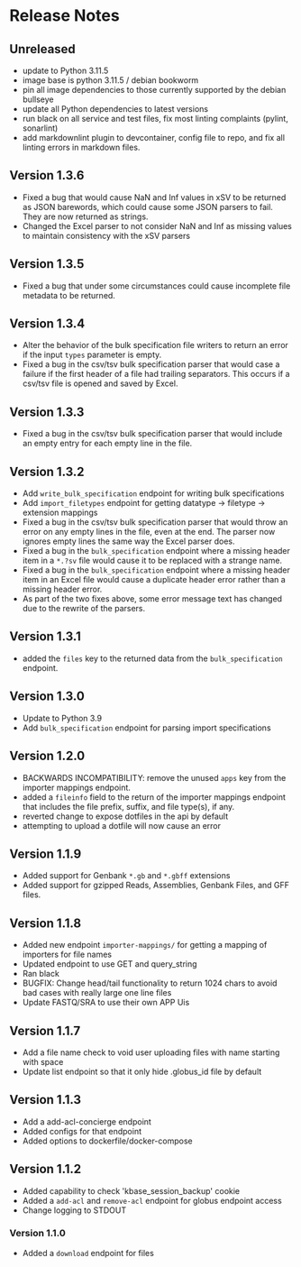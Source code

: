 # Release Notes

## Unreleased

- update to Python 3.11.5
- image base is python 3.11.5 / debian bookworm
- pin all image dependencies to those currently supported by the debian bullseye
- update all Python dependencies to latest versions
- run black on all service and test files, fix most linting complaints (pylint,
  sonarlint)
- add markdownlint plugin to devcontainer, config file to repo, and fix all linting
  errors in markdown files.

## Version 1.3.6

- Fixed a bug that would cause NaN and Inf values in xSV to be returned as JSON
  barewords, which could cause some JSON parsers to fail. They are now returned as
  strings.
- Changed the Excel parser to not consider NaN and Inf as missing values to maintain
  consistency with the xSV parsers

## Version 1.3.5

- Fixed a bug that under some circumstances could cause incomplete file metadata to be returned.

## Version 1.3.4

- Alter the behavior of the bulk specification file writers to return an error if the
  input `types` parameter is empty.
- Fixed a bug in the csv/tsv bulk specification parser that would case a failure if the
  first header of a file had trailing separators. This occurs if a csv/tsv file is
  opened and saved by Excel.

## Version 1.3.3

- Fixed a bug in the csv/tsv bulk specification parser that would include an empty entry
  for each empty line in the file.

## Version 1.3.2

- Add `write_bulk_specification` endpoint for writing bulk specifications
- Add `import_filetypes` endpoint for getting datatype -> filetype -> extension mappings
- Fixed a bug in the csv/tsv bulk specification parser that would throw an error on any
  empty lines in the file, even at the end. The parser now ignores empty lines the same
  way the Excel parser does.
- Fixed a bug in the `bulk_specification` endpoint where a missing header item in a
  `*.?sv` file would cause it to be replaced with a strange name.
- Fixed a bug in the `bulk_specification` endpoint where a missing header item in an
  Excel file would cause a duplicate header error rather than a missing header error.
- As part of the two fixes above, some error message text has changed due to the rewrite
  of the parsers.

## Version 1.3.1

- added the `files` key to the returned data from the `bulk_specification` endpoint.

## Version 1.3.0

- Update to Python 3.9
- Add `bulk_specification` endpoint for parsing import specifications

## Version 1.2.0

- BACKWARDS INCOMPATIBILITY: remove the unused `apps` key from the importer mappings endpoint.
- added a `fileinfo` field to the return of the importer mappings endpoint that includes
  the file prefix, suffix, and file type(s), if any.
- reverted change to expose dotfiles in the api by default
- attempting to upload a dotfile will now cause an error

## Version 1.1.9

- Added support for Genbank `*.gb` and `*.gbff` extensions
- Added support for gzipped Reads, Assemblies, Genbank Files, and GFF files.

## Version 1.1.8

- Added new endpoint `importer-mappings/` for getting a mapping of importers for file names
- Updated endpoint to use GET and query_string
- Ran black
- BUGFIX: Change head/tail functionality to return 1024 chars to avoid bad cases with
  really large one line files
- Update FASTQ/SRA to use their own APP Uis

## Version 1.1.7

- Add a file name check to void user uploading files with name starting with space
- Update list endpoint so that it only hide .globus_id file by default

## Version 1.1.3

- Add a add-acl-concierge endpoint
- Added configs for that endpoint
- Added options to dockerfile/docker-compose

## Version 1.1.2

- Added capability to check 'kbase_session_backup' cookie
- Added a `add-acl` and `remove-acl` endpoint for globus endpoint access
- Change logging to STDOUT

### Version 1.1.0

- Added a `download` endpoint for files
